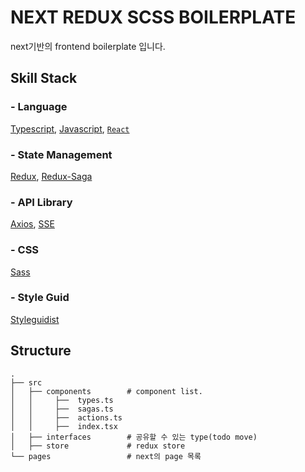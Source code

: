 # NEXT REDUX SCSS BOILERPLATE

next기반의 frontend boilerplate 입니다.

## Skill Stack

### **- Language**

[Typescript](https://www.typescriptlang.org/), [Javascript](https://www.javascript.com/),
[`React`](https://github.com/facebook/react)

### **- State Management**

[Redux](https://github.com/reduxjs/redux),
[Redux-Saga](https://github.com/redux-saga/redux-saga)

### **- API Library**

[Axios](https://github.com/axios/axios),
[SSE](https://developer.mozilla.org/en-US/docs/Web/API/Server-sent_events/Using_server-sent_events)

### **- CSS**

[Sass](https://github.com/sass/sass)

### **- Style Guid**

[Styleguidist](https://github.com/styleguidist/react-styleguidist)

## Structure

```
.
├── src
│   ├── components        # component list.
│   │     ├──  types.ts
│   │     ├──  sagas.ts
│   │     ├──  actions.ts
│   │     ├──  index.tsx
│   ├── interfaces        # 공유할 수 있는 type(todo move)
│   ├── store             # redux store
└── pages                 # next의 page 목록

```
